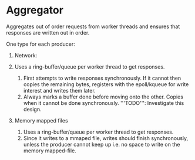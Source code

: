 Aggregator
==========
Aggregates out of order requests from worker threads and ensures that responses are written out in order.

One type for each producer:

1.  Network:
2.  Uses a ring-buffer/queue per worker thread to get responses.
	1.  First attempts to write responses synchronously. If it cannot then copies the remaining bytes, registers with the epoll/kqueue for write interest and writes them later.
	2.  Always marks a buffer done before moving onto the other. Copies when it cannot be done synchronously. '''TODO''': Investigate this design.

2.  Memory mapped files
	1.  Uses a ring-buffer/queue per worker thread to get responses.
	2.  Since it writes to a mmaped file, writes should finish synchronously, unless the producer cannot keep up i.e. no space to write on the memory mapped-file.
